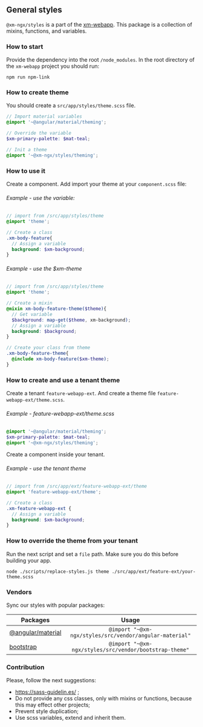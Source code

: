 ## General styles
`@xm-ngx/styles` is a part of the [xm-webapp].
This package is a collection of mixins, functions, and variables.

[xm-webapp]: https://github.com/xm-online/xm-webapp

### How to start
Provide the dependency into the root `/node_modules`.
In the root directory of the `xm-webapp` project you should run:
```shell script
npm run npm-link 
```

### How to create theme
You should create a `src/app/styles/theme.scss` file.

```scss
// Import material variables
@import '~@angular/material/theming';

// Override the variable
$xm-primary-palette: $mat-teal;

// Init a theme
@import '~@xm-ngx/styles/theming';
```

### How to use it
Create a component.
Add import your theme at your `component.scss` file: 

###### Example - use the variable:
```scss
// import from /src/app/styles/theme
@import 'theme'; 

// Create a class
.xm-body-feature{
  // Assign a variable
  background: $xm-background;
}
```
###### Example - use the $xm-theme
```scss
// import from /src/app/styles/theme
@import 'theme';

// Create a mixin
@mixin xm-body-feature-theme($theme){
  // Get variable
  $background: map-get($theme, xm-background);
  // Assign a variable
  background: $background;
}
```
```scss
// Create your class from theme
.xm-body-feature-theme{
  @include xm-body-feature($xm-theme);
}
```
### How to create and use a tenant theme
Create a tenant `feature-webapp-ext`.
And create a theme file `feature-webapp-ext/theme.scss`.
###### Example - feature-webapp-ext/theme.scss
```scss
@import '~@angular/material/theming';
$xm-primary-palette: $mat-teal;
@import '~@xm-ngx/styles/theming';
```

Create a component inside your tenant.
###### Example - use the tenant theme
```scss
// import from /src/app/ext/feature-webapp-ext/theme
@import 'feature-webapp-ext/theme';

// Create a class
.xm-feature-webapp-ext {
  // Assign a variable
  background: $xm-background;
}
```

### How to override the theme from your tenant
Run the next script and set a `file` path.
Make sure you do this before building your app.
```shell script
node ./scripts/replace-styles.js theme ./src/app/ext/feature-ext/your-theme.scss
```

### Vendors
Sync our styles with popular packages:

| Packages                  | Usage                                                            |
| ------------------------- |:----------------------------------------------------------------:|
| [@angular/material]       | `@import "~@xm-ngx/styles/src/vendor/angular-material"`          |
| [bootstrap]               | `@import "~@xm-ngx/styles/src/vendor/bootstrap-theme"`           |

[@angular/material]: https://github.com/angular/components
[bootstrap]: https://getbootstrap.com/docs/4.4/getting-started/introduction/

### Contribution

Please, follow the next suggestions:
- https://sass-guidelin.es/ ;
- Do not provide any css classes, only with mixins or functions, because this may effect other projects;
- Prevent style duplication;
- Use scss variables, extend and inherit them.
